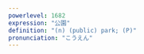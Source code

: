 ```yaml
---
powerlevel: 1682
expression: "公園"
definition: "(n) (public) park; (P)"
pronunciation: "こうえん"
---
```

